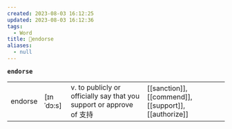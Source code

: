 ```yaml
---
created: 2023-08-03 16:12:25
updated: 2023-08-03 16:12:36
tags:
  - Word
title: 📖endorse
aliases:
  - null
---
```


<pre><strong>endorse</strong></pre>
|   |   |   |   |
|---|---|---|---|
|endorse|[ɪnˈdɔ:s]|v. to publicly or officially say that you support or approve of ⽀持|[[sanction]], [[commend]], [[support]], [[authorize]]|